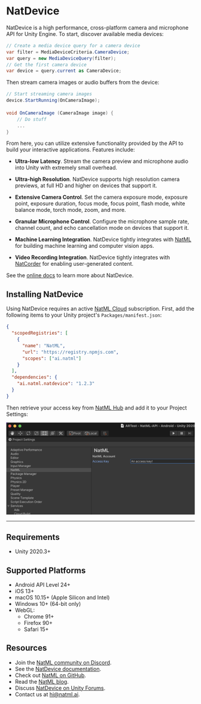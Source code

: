 # NatDevice
NatDevice is a high performance, cross-platform camera and microphone API for Unity Engine. To start, discover available media devices:
```csharp
// Create a media device query for a camera device
var filter = MediaDeviceCriteria.CameraDevice;
var query = new MediaDeviceQuery(filter);
// Get the first camera device
var device = query.current as CameraDevice;
```

Then stream camera images or audio buffers from the device:
```csharp
// Start streaming camera images
device.StartRunning(OnCameraImage);

void OnCameraImage (CameraImage image) {
    // Do stuff
    ...
}
```

From here, you can utilize extensive functionality provided by the API to build your interactive applications. Features include:

+ **Ultra-low Latency**. Stream the camera preview and microphone audio into Unity with extremely small overhead.

+ **Ultra-high Resolution**. NatDevice supports high resolution camera previews, at full HD and higher on devices that support it.

+ **Extensive Camera Control**. Set the camera exposure mode, exposure point, exposure duration, focus mode, focus point, flash mode, white balance mode, torch mode, zoom, and more.

+ **Granular Microphone Control**. Configure the microphone sample rate, channel count, and echo cancellation mode on devices that support it.

+ **Machine Learning Integration**. NatDevice tightly integrates with [NatML](https://github.com/natmlx/NatML) for building machine learning and computer vision apps.

+ **Video Recording Integration**. NatDevice tightly integrates with [NatCorder](https://github.com/natmlx/NatCorder) for enabling user-generated content.

See the [online docs](https://docs.natml.ai/natdevice) to learn more about NatDevice.

## Installing NatDevice
Using NatDevice requires an active [NatML Cloud](https://natml.ai/pricing) subscription. First, add the following items to your Unity project's `Packages/manifest.json`:
```json
{
  "scopedRegistries": [
    {
      "name": "NatML",
      "url": "https://registry.npmjs.com",
      "scopes": ["ai.natml"]
    }
  ],
  "dependencies": {
    "ai.natml.natdevice": "1.2.3"
  }
}
```
Then retrieve your access key from [NatML Hub](https://hub.natml.ai/profile) and add it to your Project Settings:

![specifying your access key](.media/key.png)
___

## Requirements
- Unity 2020.3+

## Supported Platforms
- Android API Level 24+
- iOS 13+
- macOS 10.15+ (Apple Silicon and Intel)
- Windows 10+ (64-bit only)
- WebGL:
  - Chrome 91+
  - Firefox 90+
  - Safari 15+

## Resources
- Join the [NatML community on Discord](https://hub.natml.ai/community).
- See the [NatDevice documentation](https://docs.natml.ai/natdevice).
- Check out [NatML on GitHub](https://github.com/natmlx).
- Read the [NatML blog](https://blog.natml.ai/).
- Discuss [NatDevice on Unity Forums](https://blog.natml.ai/natdevice-simplifying-media-devices-619fc97c74).
- Contact us at [hi@natml.ai](mailto:hi@natml.ai).